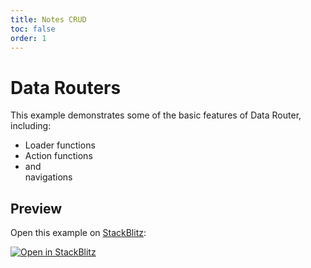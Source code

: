 ```yaml
---
title: Notes CRUD
toc: false
order: 1
---
```


# Data Routers

This example demonstrates some of the basic features of Data Router, including:

- Loader functions
- Action functions
- <Link> and <Form> navigations

## Preview

Open this example on [StackBlitz](https://stackblitz.com):

[![Open in StackBlitz](https://developer.stackblitz.com/img/open_in_stackblitz.svg)](https://stackblitz.com/github/remix-run/react-router/tree/remixing/examples/notes?file=src/main.tsx)

